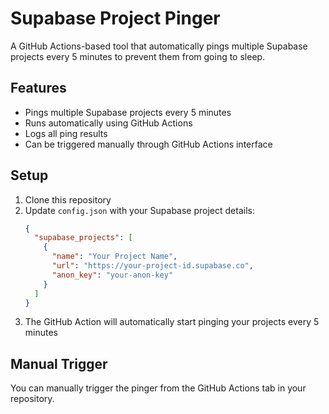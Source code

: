 # Supabase Project Pinger

A GitHub Actions-based tool that automatically pings multiple Supabase projects every 5 minutes to prevent them from going to sleep.

## Features

- Pings multiple Supabase projects every 5 minutes
- Runs automatically using GitHub Actions
- Logs all ping results
- Can be triggered manually through GitHub Actions interface

## Setup

1. Clone this repository
2. Update `config.json` with your Supabase project details:
   ```json
   {
     "supabase_projects": [
       {
         "name": "Your Project Name",
         "url": "https://your-project-id.supabase.co",
         "anon_key": "your-anon-key"
       }
     ]
   }
   ```
3. The GitHub Action will automatically start pinging your projects every 5 minutes

## Manual Trigger

You can manually trigger the pinger from the GitHub Actions tab in your repository. 